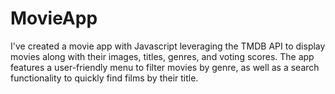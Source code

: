 # MovieApp
I've created a movie app with Javascript leveraging the TMDB API to display movies along with their images, titles, genres, and voting scores. The app features a user-friendly menu to filter movies by genre, as well as a search functionality to quickly find films by their title.
